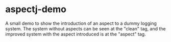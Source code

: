 aspectj-demo
============

A small demo to show the introduction of an aspect to a dummy logging system.  The system without aspects can be seen at the "clean" tag, and the improved system with the aspect introduced is at the "aspect" tag.
